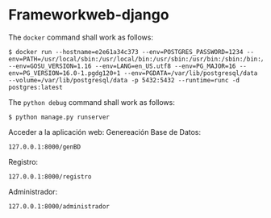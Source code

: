 # Frameworkweb-django
The `docker` command shall work as follows:

~~~{.diff}
$ docker run --hostname=e2e61a34c373 --env=POSTGRES_PASSWORD=1234 --env=PATH=/usr/local/sbin:/usr/local/bin:/usr/sbin:/usr/bin:/sbin:/bin:/usr/lib/postgresql/16/bin --env=GOSU_VERSION=1.16 --env=LANG=en_US.utf8 --env=PG_MAJOR=16 --env=PG_VERSION=16.0-1.pgdg120+1 --env=PGDATA=/var/lib/postgresql/data --volume=/var/lib/postgresql/data -p 5432:5432 --runtime=runc -d postgres:latest

~~~
The `python debug` command shall work as follows:
~~~{.diff}
$ python manage.py runserver
~~~

Acceder a la aplicación web:
Genereación Base de Datos:
~~~{.diff}
127.0.0.1:8000/genBD
~~~
Registro:
~~~{.diff}
127.0.0.1:8000/registro
~~~
Administrador:
~~~{.diff}
127.0.0.1:8000/administrador
~~~
